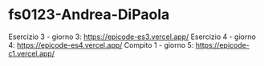 # fs0123-Andrea-DiPaola

Esercizio 3 - giorno 3: https://epicode-es3.vercel.app/
Esercizio 4 - giorno 4: https://epicode-es4.vercel.app/
Compito 1 - giorno 5: https://epicode-c1.vercel.app/

